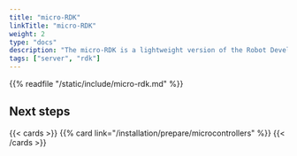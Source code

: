 ```yaml
---
title: "micro-RDK"
linkTitle: "micro-RDK"
weight: 2
type: "docs"
description: "The micro-RDK is a lightweight version of the Robot Development Kit which can run on resource-limited embedded systems."
tags: ["server", "rdk"]
---
```


{{% readfile "/static/include/micro-rdk.md" %}}

## Next steps

{{< cards >}}
{{% card link="/installation/prepare/microcontrollers" %}}
{{< /cards >}}
